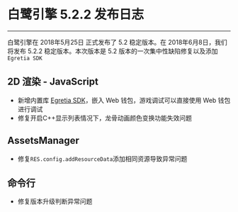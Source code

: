 # 白鹭引擎 5.2.2 发布日志


---


白鹭引擎在 2018年5月25日 正式发布了 5.2 稳定版本。在 2018年6月8日，我们将发布 5.2.2 稳定版本。本次版本是 5.2 版本的一次集中性缺陷修复以及添加```Egretia SDK```



## 2D 渲染 - JavaScript 

* 新增内置库 [Egretia SDK](https://github.com/Egretia/egretia-docs)，嵌入 Web 钱包，游戏调试可以直接使用 Web 钱包进⾏调试
* 修复开启C++显示列表情况下，龙骨动画颜色变换功能失效问题

## AssetsManager

* 修复```RES.config.addResourceData```添加相同资源导致异常问题

## 命令行

* 修复版本升级判断异常问题
